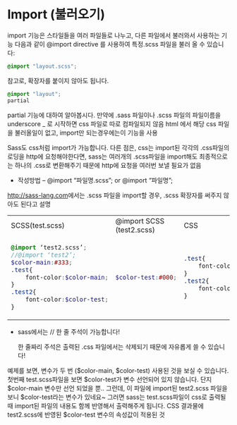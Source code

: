# Import (불러오기)

import 기능은 스타일들을 여러 파일들로 나누고, 다른 파일에서 불러와서 사용하는 기능
다음과 같이 @import directive 를 사용하여 특정.scss 파일을 불러 올 수 있습니다:

```scss
@import "layout.scss";
```

참고로, 확장자를 붙이지 않아도 됩니다.

```scss
@import "layout";
partial
```

partial 기능에 대하여 알아봅시다.
만약에 .sass 파일이나 .scss 파일의 파일이름을 underscore _ 로 시작하면 css 파일로 따로 컴파일되지 않음
html 에서 해당 css 파일을 불러올일이 없고, import만 되는경우에는이 기능을 사용

Sass도 css처럼 import가 가능합니다. 다른 점은, css는 import된 각각의 .css파일의 로딩을 http에 요청해야한다면, sass는 여러개의 .scss파일을 import해도 최종적으로는 하나의 .css로 변환해주기 때문에 http에 요청을 여러번 보낼 필요가 없음

* 작성방법 – @import “파일명.scss”; or @import “파일명”;

<http://sass-lang.com>에서는 .scss 파일을 import할 경우, .scss 확장자를 써주지 않아도 된다고 설명

<table>
<tr><td>SCSS(test.scss)</td><td>@import SCSS (test2.scss)</td><td>CSS</td></tr>

<tr><td>

```scss
@import ‘test2.scss’;
//@import ‘test2’;
$color-main:#333;
.test{
    font-color:$color-main;
}
.test2{
    font-color:$color-test;
}
```

</td><td>

```scss
$color-test:#000;
```

</td><td>

```scss
.test{
    font-color:#333;
}
.test2{
    font-color:#000;
}
```

</td></tr>
</table>

* sass에서는 // 한 줄 주석이 가능합니다!

   한 줄짜리 주석은 출력된 .css 파일에서는 삭제되기 때문에 자유롭게 쓸 수 있습니다!

예제를 보면, 변수가 두 번 ($color-main, $color-test) 사용된 것을 보실 수 있습니다. 첫번째 test.scss파일을 보면 $color-test가 변수 선언되어 있지 않습니다. 단지 $color-main 변수만 선언 되었을 뿐.. 그런데, 이 파일에 import된 test2.scss 파일을 보니 $color-test라는 변수가 있네요~ 그러면 sass는 test.scss파일이 css로 출력될 때 import된 파일의 내용도 함께 반영해서 출력해주게 됩니다.
CSS 결과물에 test2.scss에 반영된 \$color-test 변수의 속성값이 적용된 것
